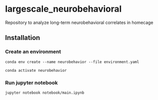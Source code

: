 # largescale_neurobehavioral
Repository to analyze long-term neurobehavioral correlates in homecage


## Installation
### Create an environment
`conda env create --name neurobehavior --file environment.yaml`

`conda activate neurobehavior`
### Run jupyter notebook
`jupyter notebook notebook/main.ipynb`